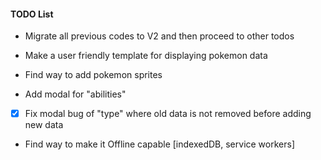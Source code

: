 #### TODO List

- Migrate all previous codes to V2 and then proceed to other todos

- Make a user friendly template for displaying pokemon data

- Find way to add pokemon sprites

- Add modal for "abilities"

- [x] Fix modal bug of "type" where old data is not removed before adding new data

- Find way to make it Offline capable [indexedDB, service workers]
